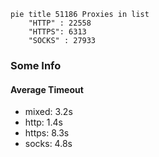 
```mermaid
pie title 51186 Proxies in list
    "HTTP" : 22558
    "HTTPS": 6313
    "SOCKS" : 27933
```

### Some Info
#### Average Timeout

- mixed: 3.2s
- http: 1.4s
- https: 8.3s
- socks: 4.8s